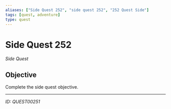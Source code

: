```yaml
---
aliases: ["Side Quest 252", "side quest 252", "252 Quest Side"]
tags: [quest, adventure]
type: quest
---
```


# Side Quest 252

*Side Quest*

## Objective
Complete the side quest objective.

---
*ID: QUEST00251*